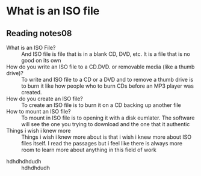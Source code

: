 # What is an ISO file
## Reading notes08
<dl>
  <dt>What is an ISO File?</dt>
  <dd>And ISO file is file that is in a blank CD, DVD, etc. It is a file that is no good on its own </dd>
<dt>How do you write an ISO file to a CD.DVD. or removable media (like a thumb drive)?</dt>
  <dd>To write and ISO file to a CD or a DVD and to remove a thumb drive is to burn it like how people who to burn CDs before an MP3 player
  was created.</dd>
<dt>How do you create an ISO file?</dt>
<dd>To create an ISO file is to burn it on a CD backing up another file</dd>
<dt>How to mount an ISO file?</dt>
<dd>To mount in ISO file is to opening it with a disk eumlater. The software will see the one you trying to download
and the one that it authentic</dd>
  <dt>Things i wish i knew more</dt>
  <dd>Things i wish i knew more about is that i wish i knew more about ISO files itself. I read the passages but i feel like 
  there is always more room to learn more about anything in this field of work</dd>
</dl>

<dt>hdhdhdhdudh<dt>
<dd>hdhdhdudh<dd>
